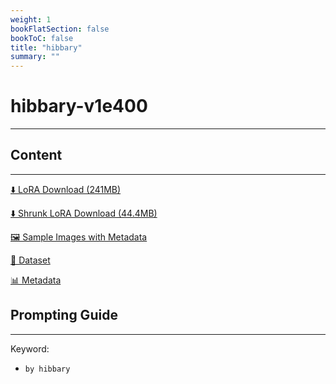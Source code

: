 ```yaml
---
weight: 1
bookFlatSection: false
bookToC: false
title: "hibbary"
summary: ""
---
```


<!--markdownlint-disable MD025 MD033 -->

# hibbary-v1e400

---

## Content

---

[⬇️ LoRA Download (241MB)](https://huggingface.co/k4d3/yiff_toolkit/resolve/main/ponyxl_loras/by_hibbary-v1e400.safetensors?download=true)

[⬇️ Shrunk LoRA Download (44.4MB)](https://huggingface.co/k4d3/yiff_toolkit/resolve/main/ponyxl_loras_shrunk_2/by_hibbary-v1e400_frockpt1_th-3.55.safetensors?download=true)

[🖼️ Sample Images with Metadata](https://huggingface.co/k4d3/yiff_toolkit/tree/main/static/{})

[📐 Dataset](https://huggingface.co/datasets/k4d3/furry/tree/main/by_hibbary)

[📊 Metadata](https://huggingface.co/k4d3/yiff_toolkit/raw/main/ponyxl_loras/by_hibbary-v1e400.json)

## Prompting Guide

---

Keyword:

- `by hibbary`

